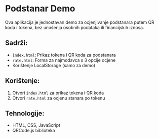
# Podstanar Demo

Ova aplikacija je jednostavan demo za ocjenjivanje podstanara putem QR koda i tokena,
bez unošenja osobnih podataka ili financijskih iznosa.

## Sadrži:
- `index.html`: Prikaz tokena i QR koda za podstanara
- `rate.html`: Forma za najmodavca s 3 opcije ocjene
- Korištenje LocalStorage (samo za demo)

## Korištenje:
1. Otvori `index.html` za prikaz tokena i QR koda
2. Otvori `rate.html` za ocjenu stanara po tokenu

## Tehnologije:
- HTML, CSS, JavaScript
- QRCode.js biblioteka


